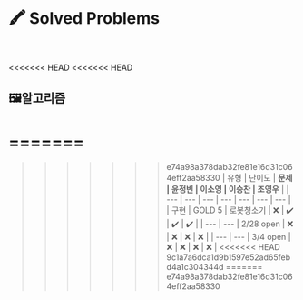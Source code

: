 # 🖍️ Solved Problems

<br>

<<<<<<< HEAD
<<<<<<< HEAD
## 🖼️알고리즘

=======
=======
>>>>>>> e74a98a378dab32fe81e16d31c064eff2aa58330
| 유형 | 난이도 | <b>문제 | 윤정빈 | 이소영 | 이승찬 | 조영우</b> |
| --- | --- | --- | --- | --- | --- | --- |
| 구현 | GOLD 5 | 로봇청소기 | ❌ | ✔️ | ✔️ | ✔️ |
| --- | --- | 2/28 open | ❌ | ❌ | ❌ | ❌ |
| --- | --- | 3/4 open | ❌ | ❌ | ❌ | ❌ |
<<<<<<< HEAD
>>>>>>> 9c1a7a6dca1d9b1597e52ad65febd4a1c304344d
=======
>>>>>>> e74a98a378dab32fe81e16d31c064eff2aa58330
